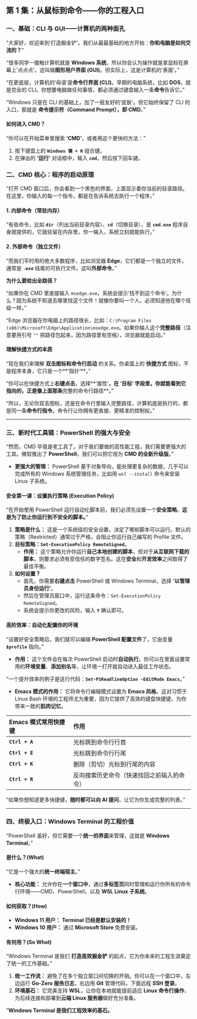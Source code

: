 ## **第 1 集：从鼠标到命令——你的工程入口**

### **一、基础：CLI 与 GUI——计算机的两种面孔**

“大家好，欢迎来到‘打造掘金铲’。我们从最最基础的地方开始：**你和电脑是如何交流的？**”

“很多同学一接触计算机就是 **Windows 系统**，所以你会认为操作就是拿鼠标在屏幕上‘点点点’。这叫做**图形用户界面 (GUI)**。但实际上，这是计算机的‘表面’。”

“在更底层，计算机的‘母语’是**命令行界面 (CLI)**。早期的电脑系统，比如 **DOS**，就是完全的 CLI。你想要电脑做任何事情，都必须通过键盘输入一条**命令**告诉它。”

“Windows 只是在 CLI 的基础上，加了一层友好的‘皮肤’。但它始终保留了 CLI 的入口，那就是 **命令提示符（Command Prompt），即 CMD**。”

#### **如何进入 CMD？**

“你可以在开始菜单里搜索 **‘CMD’**，或者用这个更快的方法：”

1.  按下键盘上的 **`Windows 键 + R`** 组合键。
2.  在弹出的 **‘运行’** 对话框中，输入 **`cmd`**，然后按下回车键。

### **二、CMD 核心：程序的启动原理**

“打开 CMD 窗口后，你会看到一个黑色的界面，上面显示着你当前的目录路径。在这里，你输入的每一个指令，都是在告诉系统去执行一个程序。”

#### **1. 内部命令（常驻内存）**

“有些命令，比如 **`dir`**（列出当前目录内容）、**`cd`**（切换目录），是 **`cmd.exe`** 程序自身就提供的，它就驻留在内存里。你一输入，系统立刻就能执行。”

#### **2. 外部命令（独立文件）**

“而我们平时用的绝大多数程序，比如浏览器 **Edge**，它们都是一个独立的文件，通常是 **`.exe`** 结尾的可执行文件。这叫**外部命令**。”

**为什么要给出全路径？**

“如果你在 CMD 里直接输入 `msedge.exe`，系统会提示‘找不到这个命令’。为什么？因为系统不知道去哪里找这个文件！就像你要叫一个人，必须知道他在哪个班级一样。”

“Edge 浏览器在你电脑上的路径很长，比如：`C:\Program Files (x86)\Microsoft\Edge\Application\msedge.exe`。如果你输入这个**完整路径**（注意要用引号 `""` 把路径包起来，因为路径里有空格），浏览器就能启动。”

#### **理解快捷方式的本质**

“现在我们来理解 **双击图标和命令行启动** 的关系。你桌面上的 **快捷方式** 图标，不是程序本身，它只是一个**‘指针’**。”

“你可以在快捷方式上**右键点击**，选择**‘属性’**，在 **‘目标’** 字段里，你就能看到它指向的，正是像上面那条**完整的命令行路径**。”

“所以，无论你双击图标，还是在命令行里输入完整路径，计算机底层执行的，都是同一条**命令行指令**。命令行让你拥有更直接、更精准的控制权。”

---

### **三、新时代工具链：PowerShell 的强大与安全**

“然而，CMD 毕竟是老工具了。对于我们要做的高性能工程，我们需要更强大的工具。微软推出了 **PowerShell**，我们可以把它视为 **CMD 的全新升级版**。”

* **更强大的管理：** PowerShell 基于对象导向，能处理更复杂的数据，几乎可以完成所有的 Windows 系统管理任务，比如用 `wsl --install` 命令来安装 Linux 子系统。

#### **安全第一课：设置执行策略 (Execution Policy)**

“在开始使用 PowerShell 运行自动化脚本前，我们必须先设置一个**安全策略**。**这是为了防止你运行到不安全的脚本。**”

1.  **策略是什么：** 这是一个系统级的安全设置，决定了哪些脚本可以运行。默认的策略（Restricted）通常过于严格，会阻止你运行自己编写的 Profile 文件。
2.  **目标策略：`Set-ExecutionPolicy RemoteSigned`**。
    * **作用：** 这个策略允许你运行**自己本地创建的脚本**，但对于**从互联网下载的脚本**，则要求必须有受信任的数字签名。这在**安全**和**开发效率**之间取得了最佳平衡。
3.  **如何设置？**
    * 首先，你需要**右键点击** PowerShell 或 Windows Terminal，选择 **‘以管理员身份运行’**。
    * 然后在管理员窗口中，运行这条命令：`Set-ExecutionPolicy RemoteSigned`。
    * 系统会提示你更改的风险，输入 **`Y`** 确认即可。

#### **高阶效率：自动化配置你的环境**

“设置好安全策略后，我们就可以编辑 **PowerShell 配置文件**了，它由变量 **`$profile`** 指向。”

* **作用：** 这个文件会在每次 PowerShell 启动时**自动执行**。你可以在里面设置常用的**环境变量**、**添加别名**等，让环境一打开就自动进入最佳工作状态。

“一个提升效率的例子是这行代码：**`Set-PSReadlineOption -EditMode Emacs`**。”

* **Emacs 模式的作用：** 它将命令行编辑模式设置为 **Emacs 风格**。这对习惯于 Linux Bash 环境的工程师尤为重要，因为它提供了高效的键盘快捷键，为你带来一致的**肌肉记忆**。

| Emacs 模式常用快捷键 | 作用 |
| :--- | :--- |
| **`Ctrl + A`** | 光标跳到命令行行首 |
| **`Ctrl + E`** | 光标跳到命令行行尾 |
| **`Ctrl + K`** | 删除（剪切）光标到行尾的内容 |
| **`Ctrl + R`** | 反向搜索历史命令（快速找回之前输入的命令） |

“如果你想知道更多快捷键，**随时都可以向 AI 提问**，让它为你生成完整的列表。”

---

### **四、终极入口：Windows Terminal 的工程价值**

“PowerShell 虽好，但它需要一个**统一的界面**来管理，这就是 **Windows Terminal**。”

#### **是什么？(What)**

“它是一个强大的**统一终端宿主**。”

* **核心功能：** 允许你在**一个窗口中**，通过**多标签页**同时管理和运行你所有的命令行环境——CMD、PowerShell，以及 **WSL Linux 子系统**。

#### **如何获取？(How)**

* **Windows 11 用户：** **Terminal 已经是默认安装的！**
* **Windows 10 用户：** 通过 **Microsoft Store** 免费安装。

#### **有何用？(So What)**

“Windows Terminal 是我们 **打造高效掘金铲** 的起点，它为你未来的工程生涯奠定了统一的工作基础。”

1.  **统一工作流：** 避免了在多个独立窗口间切换的开销。你可以在一个窗口中，左边运行 **Go-Zero 服务日志**，右边用 **Git** 管理代码，下面远程 **SSH 登录**。
2.  **环境基石：** 它完美支持 **WSL**，让你在本地就能提前适应 **Linux 命令行操作**，为后续连接和部署到**云端 Linux 服务器**做好充分准备。

“**Windows Terminal 是我们工程效率的基石。** 